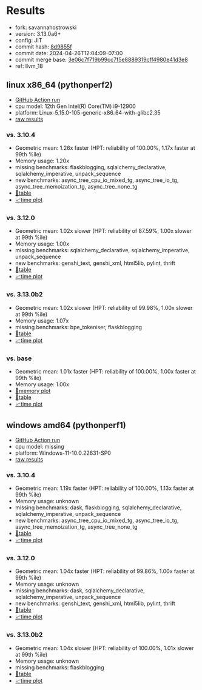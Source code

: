 # Results

- fork: savannahostrowski
- version: 3.13.0a6+
- config: JIT
- commit hash: [8d9855f](https://github.com/savannahostrowski/cpython/commit/8d9855f)
- commit date: 2024-04-26T12:04:09-07:00
- commit merge base: [3e06c7f719b99cc7f5e8889319cff4980e41d3e8](https://github.com/savannahostrowski/cpython/commit/3e06c7f719b99cc7f5e8889319cff4980e41d3e8)
- ref: llvm_18

## linux x86_64 (pythonperf2)

- [GitHub Action run](https://github.com/faster-cpython/benchmarking/actions/runs/8853587364)
- cpu model: 12th Gen Intel(R) Core(TM) i9-12900
- platform: Linux-5.15.0-105-generic-x86_64-with-glibc2.35
- [raw results](bm-20240426-pythonperf2-x86_64-savannahostrowski-llvm_18-3.13.0a6%2B-8d9855f.json)

### vs. 3.10.4

- Geometric mean: 1.26x faster (HPT: reliability of 100.00%, 1.17x faster at 99th %ile)
- Memory usage: 1.20x
- missing benchmarks: flaskblogging, sqlalchemy_declarative, sqlalchemy_imperative, unpack_sequence
- new benchmarks: async_tree_cpu_io_mixed_tg, async_tree_io_tg, async_tree_memoization_tg, async_tree_none_tg
- [📄table](bm-20240426-pythonperf2-x86_64-savannahostrowski-llvm_18-3.13.0a6%2B-8d9855f-vs-3.10.4.md)
- [📈time plot](bm-20240426-pythonperf2-x86_64-savannahostrowski-llvm_18-3.13.0a6%2B-8d9855f-vs-3.10.4.svg)

### vs. 3.12.0

- Geometric mean: 1.02x slower (HPT: reliability of 87.59%, 1.00x slower at 99th %ile)
- Memory usage: 1.00x
- missing benchmarks: sqlalchemy_declarative, sqlalchemy_imperative, unpack_sequence
- new benchmarks: genshi_text, genshi_xml, html5lib, pylint, thrift
- [📄table](bm-20240426-pythonperf2-x86_64-savannahostrowski-llvm_18-3.13.0a6%2B-8d9855f-vs-3.12.0.md)
- [📈time plot](bm-20240426-pythonperf2-x86_64-savannahostrowski-llvm_18-3.13.0a6%2B-8d9855f-vs-3.12.0.svg)

### vs. 3.13.0b2

- Geometric mean: 1.02x slower (HPT: reliability of 99.98%, 1.00x slower at 99th %ile)
- Memory usage: 1.07x
- missing benchmarks: bpe_tokeniser, flaskblogging
- [📄table](bm-20240426-pythonperf2-x86_64-savannahostrowski-llvm_18-3.13.0a6%2B-8d9855f-vs-3.13.0b2.md)
- [📈time plot](bm-20240426-pythonperf2-x86_64-savannahostrowski-llvm_18-3.13.0a6%2B-8d9855f-vs-3.13.0b2.svg)

### vs. base

- Geometric mean: 1.01x faster (HPT: reliability of 100.00%, 1.00x faster at 99th %ile)
- Memory usage: 1.00x
- [🧠memory plot](bm-20240426-pythonperf2-x86_64-savannahostrowski-llvm_18-3.13.0a6%2B-8d9855f-vs-base-mem.svg)
- [📄table](bm-20240426-pythonperf2-x86_64-savannahostrowski-llvm_18-3.13.0a6%2B-8d9855f-vs-base.md)
- [📈time plot](bm-20240426-pythonperf2-x86_64-savannahostrowski-llvm_18-3.13.0a6%2B-8d9855f-vs-base.svg)

## windows amd64 (pythonperf1)

- [GitHub Action run](https://github.com/faster-cpython/benchmarking/actions/runs/8853587364)
- cpu model: missing
- platform: Windows-11-10.0.22631-SP0
- [raw results](bm-20240426-pythonperf1-amd64-savannahostrowski-llvm_18-3.13.0a6%2B-8d9855f.json)

### vs. 3.10.4

- Geometric mean: 1.19x faster (HPT: reliability of 100.00%, 1.13x faster at 99th %ile)
- Memory usage: unknown
- missing benchmarks: dask, flaskblogging, sqlalchemy_declarative, sqlalchemy_imperative, unpack_sequence
- new benchmarks: async_tree_cpu_io_mixed_tg, async_tree_io_tg, async_tree_memoization_tg, async_tree_none_tg
- [📄table](bm-20240426-pythonperf1-amd64-savannahostrowski-llvm_18-3.13.0a6%2B-8d9855f-vs-3.10.4.md)
- [📈time plot](bm-20240426-pythonperf1-amd64-savannahostrowski-llvm_18-3.13.0a6%2B-8d9855f-vs-3.10.4.svg)

### vs. 3.12.0

- Geometric mean: 1.04x faster (HPT: reliability of 99.86%, 1.00x faster at 99th %ile)
- Memory usage: unknown
- missing benchmarks: dask, sqlalchemy_declarative, sqlalchemy_imperative, unpack_sequence
- new benchmarks: genshi_text, genshi_xml, html5lib, pylint, thrift
- [📄table](bm-20240426-pythonperf1-amd64-savannahostrowski-llvm_18-3.13.0a6%2B-8d9855f-vs-3.12.0.md)
- [📈time plot](bm-20240426-pythonperf1-amd64-savannahostrowski-llvm_18-3.13.0a6%2B-8d9855f-vs-3.12.0.svg)

### vs. 3.13.0b2

- Geometric mean: 1.04x slower (HPT: reliability of 100.00%, 1.01x slower at 99th %ile)
- Memory usage: unknown
- missing benchmarks: flaskblogging
- [📄table](bm-20240426-pythonperf1-amd64-savannahostrowski-llvm_18-3.13.0a6%2B-8d9855f-vs-3.13.0b2.md)
- [📈time plot](bm-20240426-pythonperf1-amd64-savannahostrowski-llvm_18-3.13.0a6%2B-8d9855f-vs-3.13.0b2.svg)

